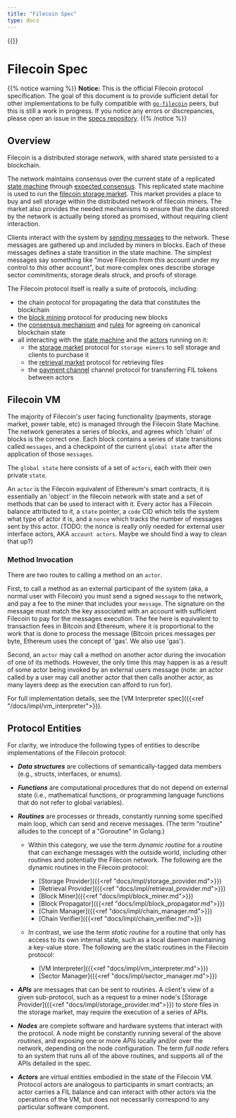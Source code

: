 ```yaml
---
title: "Filecoin Spec"
type: docs
---
```


{{<js>}}

# Filecoin Spec

{{% notice warning %}}
**Notice:** This is the official Filecoin protocol specification.
The goal of this document is to provide sufficient detail for other implementations to be fully compatible with [`go-filecoin`](https://github.com/filecoin-project/go-filecoin) peers, but this is still a work in progress.
If you notice any errors or discrepancies, please open an issue in the [specs repository](https://github.com/filecoin-project/specs).
{{% /notice %}}

## Overview

Filecoin is a distributed storage network, with shared state persisted to a blockchain.

The network maintains consensus over the current state of a replicated [state machine](state-machine.md) through [expected consensus](expected-consensus.md). This replicated state machine is used to run the [filecoin storage market](storage-market.md). This market provides a place to buy and sell storage within the distributed network of filecoin miners. The market also provides the needed mechanisms to ensure that the data stored by the network is actually being stored as promised, without requiring client interaction.

Clients interact with the system by [sending messages](data-propagation.md#message-propagation) to the network. These messages are gathered up and included by miners in blocks. Each of these messages defines a state transition in the state machine. The simplest messages say something like "move Filecoin from *this* account under my control to *this* other account", but more complex ones describe storage sector commitments, storage deals struck, and proofs of storage.

The Filecoin protocol itself is really a suite of protocols, including:

- the chain protocol for propagating the data that constitutes the blockchain
- the [block mining](mining.md) protocol for producing new blocks
- the [consensus mechanism](expected-consensus.md) and [rules](validation.md) for agreeing on canonical blockchain state
- all interacting with the [state machine](state-machine.md) and the [actors](actors.md) running on it:
  - the [storage market](storage-market.md) protocol for `storage miners` to sell storage and clients to purchase it
  - the [retrieval market](retrieval-market.md) protocol for retrieving files
  - the [payment channel](payments.md) channel protocol for transferring FIL tokens between actors




## Filecoin VM

The majority of Filecoin's user facing functionality (payments, storage market, power table, etc) is managed through the Filecoin State Machine. The network generates a series of blocks, and agrees which 'chain' of blocks is the correct one. Each block contains a series of state transitions called `messages`, and a checkpoint of the current `global state` after the application of those `messages`.

The `global state` here consists of a set of `actors`, each with their own private `state`.

An `actor` is the Filecoin equivalent of Ethereum's smart contracts, it is essentially an 'object' in the filecoin network with state and a set of methods that can be used to interact with it. Every actor has a Filecoin balance attributed to it, a `state` pointer, a `code` CID which tells the system what type of actor it is, and a `nonce` which tracks the number of messages sent by this actor. (TODO: the nonce is really only needed for external user interface actors, AKA `account actors`. Maybe we should find a way to clean that up?)

### Method Invocation

There are two routes to calling a method on an `actor`.

First, to call a method as an external participant of the system (aka, a normal user with Filecoin) you must send a signed `message` to the network, and pay a fee to the miner that includes your `message`.  The signature on the message must match the key associated with an account with sufficient Filecoin to pay for the messages execution. The fee here is equivalent to transaction fees in Bitcoin and Ethereum, where it is proportional to the work that is done to process the message (Bitcoin prices messages per byte, Ethereum uses the concept of 'gas'. We also use 'gas').

Second, an `actor` may call a method on another actor during the invocation of one of its methods.  However, the only time this may happen is as a result of some actor being invoked by an external users message (note: an actor called by a user may call another actor that then calls another actor, as many layers deep as the execution can afford to run for).


For full implementation details, see the [VM Interpreter spec]({{<ref "/docs/impl/vm_interpreter">}}).



## Protocol Entities

For clarity, we introduce the following types of entities to describe implementations of the Filecoin protocol:

- **_Data structures_** are collections of semantically-tagged data members (e.g., structs, interfaces, or enums).

- **_Functions_** are computational procedures that do not depend on external state (i.e., mathematical functions,
  or programming language functions that do not refer to global variables).

- **_Routines_** are processes or threads, constantly running some specified main loop, which can send and receive messages.
  (The term "routine" alludes to the concept of a "Goroutine" in Golang.)

  - Within this category, we use the term _dynamic routine_ for a routine that can exchange messages with the outside world,
    including other routines and potentially the Filecoin network.
    The following are the dynamic routines in the Filecoin protocol:

      - [Storage Provider]({{<ref "docs/impl/storage_provider.md">}})
      - [Retrieval Provider]({{<ref "docs/impl/retrieval_provider.md">}})
      - [Block Miner]({{<ref "docs/impl/block_miner.md">}})
      - [Block Propagator]({{<ref "docs/impl/block_propagator.md">}})
      - [Chain Manager]({{<ref "docs/impl/chain_manager.md">}})
      - [Chain Verifier]({{<ref "docs/impl/chain_verifier.md">}})

  - In contrast, we use the term _static routine_ for a routine that only has access to its own internal state,
    such as a local daemon maintaining a key-value store. The following are the static routines in the Filecoin protocol:

      - [VM Interpreter]({{<ref "docs/impl/vm_interpreter.md">}})
      - [Sector Manager]({{<ref "docs/impl/sector_manager.md">}})

- **_APIs_** are messages that can be sent to routines. A client's view of a given sub-protocol, such as a request to a miner node's [Storage Provider]({{<ref "docs/impl/storage_provider.md">}}) to store files in the storage market, may require the execution of a series of APIs.

- **_Nodes_** are complete software and hardware systems that interact with the protocol.
  A node might be constantly running several of the above _routines_, and exposing one or more _APIs_ locally and/or over the network,
  depending on the node configuration.
  The term _full node_ refers to an system that runs all of the above routines, and supports all of the APIs detailed in the spec.

- **_Actors_** are virtual entities embodied in the state of the Filecoin VM.
  Protocol actors are analogous to participants in smart contracts;
  an actor carries a FIL balance and can interact with other actors
  via the operations of the VM, but does not necessarily correspond to any particular software component.

